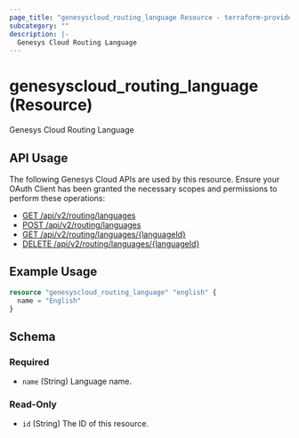 ```yaml
---
page_title: "genesyscloud_routing_language Resource - terraform-provider-genesyscloud"
subcategory: ""
description: |-
  Genesys Cloud Routing Language
---
```

# genesyscloud_routing_language (Resource)

Genesys Cloud Routing Language

## API Usage
The following Genesys Cloud APIs are used by this resource. Ensure your OAuth Client has been granted the necessary scopes and permissions to perform these operations:

* [GET /api/v2/routing/languages](https://developer.mypurecloud.com/api/rest/v2/routing/#get-api-v2-routing-languages)
* [POST /api/v2/routing/languages](https://developer.mypurecloud.com/api/rest/v2/routing/#post-api-v2-routing-languages)
* [GET /api/v2/routing/languages/{languageId}](https://developer.mypurecloud.com/api/rest/v2/languages/#get-api-v2-routing-languages--languageId-)
* [DELETE /api/v2/routing/languages/{languageId}](https://developer.mypurecloud.com/api/rest/v2/languages/#delete-api-v2-routing-languages--languageId-)

## Example Usage

```terraform
resource "genesyscloud_routing_language" "english" {
  name = "English"
}
```

<!-- schema generated by tfplugindocs -->
## Schema

### Required

- `name` (String) Language name.

### Read-Only

- `id` (String) The ID of this resource.

